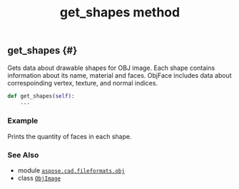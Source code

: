 ﻿---
title: get_shapes method
second_title: Aspose.CAD for Python via .NET API References
description: 
type: docs
weight: 60
url: /python-net/aspose.cad.fileformats.obj/objimage/get_shapes/
is_root: false
---

## get_shapes {#}

Gets data about drawable shapes for OBJ image.
Each shape contains information about its name, material and faces.
ObjFace includes data about correspoinding vertex, texture, and normal indices.



```python
def get_shapes(self):
    ...
```



### Example 


Prints the quantity of faces in each shape.



### See Also
* module [`aspose.cad.fileformats.obj`](../../)
* class [`ObjImage`](/cad/python-net/aspose.cad.fileformats.obj/objimage)
